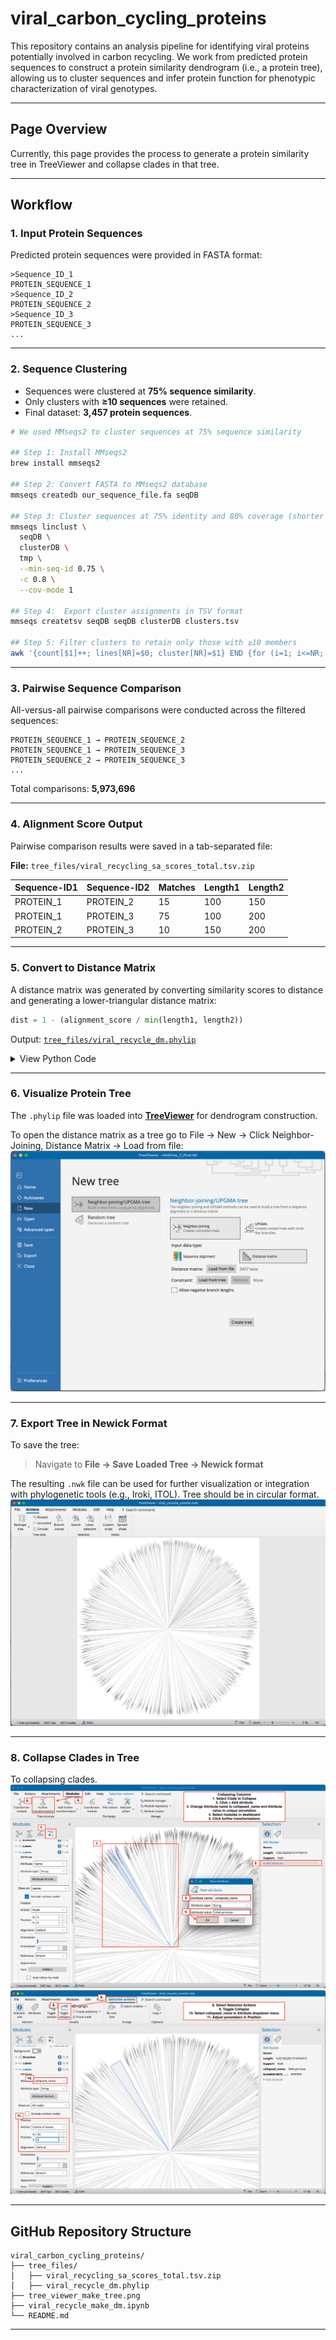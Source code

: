 # viral\_carbon\_cycling\_proteins

This repository contains an analysis pipeline for identifying viral proteins potentially involved in carbon recycling. We work from predicted protein sequences to construct a protein similarity dendrogram (i.e., a protein tree), allowing us to cluster sequences and infer protein function for phenotypic characterization of viral genotypes.

---

## Page Overview

Currently, this page provides the process to generate a protein similarity tree in TreeViewer and collapse clades in that tree. 

---

## Workflow

### 1. Input Protein Sequences

Predicted protein sequences were provided in FASTA format:

```plaintext
>Sequence_ID_1
PROTEIN_SEQUENCE_1
>Sequence_ID_2
PROTEIN_SEQUENCE_2
>Sequence_ID_3
PROTEIN_SEQUENCE_3
...
```

---

### 2. Sequence Clustering

* Sequences were clustered at **75% sequence similarity**.
* Only clusters with **≥10 sequences** were retained.
* Final dataset: **3,457 protein sequences**.

```bash
# We used MMseqs2 to cluster sequences at 75% sequence similarity 

## Step 1: Install MMseqs2
brew install mmseqs2

## Step 2: Convert FASTA to MMseqs2 database
mmseqs createdb our_sequence_file.fa seqDB

## Step 3: Cluster sequences at 75% identity and 80% coverage (shorter sequence)
mmseqs linclust \
  seqDB \
  clusterDB \
  tmp \
  --min-seq-id 0.75 \
  -c 0.8 \
  --cov-mode 1
  
## Step 4:  Export cluster assignments in TSV format
mmseqs createtsv seqDB seqDB clusterDB clusters.tsv

## Step 5: Filter clusters to retain only those with ≥10 members
awk '{count[$1]++; lines[NR]=$0; cluster[NR]=$1} END {for (i=1; i<=NR; i++) if (count[cluster[i]] >= 10) print lines[i]}' clusters.tsv > clusters_filtered.tsv

```


---

### 3. Pairwise Sequence Comparison

All-versus-all pairwise comparisons were conducted across the filtered sequences:

```plaintext
PROTEIN_SEQUENCE_1 → PROTEIN_SEQUENCE_2  
PROTEIN_SEQUENCE_1 → PROTEIN_SEQUENCE_3  
PROTEIN_SEQUENCE_2 → PROTEIN_SEQUENCE_3  
...
```

Total comparisons: **5,973,696**

---

### 4. Alignment Score Output

Pairwise comparison results were saved in a tab-separated file:

**File:** `tree_files/viral_recycling_sa_scores_total.tsv.zip`

| Sequence-ID1 | Sequence-ID2 | Matches | Length1 | Length2 |
| ------------ | ------------ | ------- | ------- | ------- |
| PROTEIN\_1   | PROTEIN\_2   | 15      | 100     | 150     |
| PROTEIN\_1   | PROTEIN\_3   | 75      | 100     | 200     |
| PROTEIN\_2   | PROTEIN\_3   | 10      | 150     | 200     |

---

### 5. Convert to Distance Matrix

A distance matrix was generated by converting similarity scores to distance and generating a lower-triangular distance matrix:

```python
dist = 1 - (alignment_score / min(length1, length2))
```

Output: [`tree_files/viral_recycle_dm.phylip`](tree_files/viral_recycle_dm.phylip)

<details>
<summary>View Python Code</summary>

```python
import pandas as pd
import numpy as np

df = pd.read_csv("viral_recycling_sa_scores_total.tsv", sep="\t", header=None,
                 names=["seq_1", "seq_2", "alignment", "seq_1_len", "seq_2_len"])

seqs = sorted(set(df["seq_1"]).union(df["seq_2"]))
dist_matrix = pd.DataFrame(np.nan, index=seqs, columns=seqs)

for _, row in df.iterrows():
    s1, s2 = row["seq_1"], row["seq_2"]
    aln = row["alignment"]
    l1, l2 = row["seq_1_len"], row["seq_2_len"]
    dist = 1 - (aln / min(l1, l2))
    if s1 != s2:
        if seqs.index(s1) > seqs.index(s2):
            dist_matrix.loc[s1, s2] = dist
        else:
            dist_matrix.loc[s2, s1] = dist

for s in seqs:
    dist_matrix.loc[s, s] = 0.0

with open('./viral_recycle_dm.phylip', 'w') as f:
    f.write(f"{len(seqs)}\n")
    for i, label in enumerate(seqs):
        values = " ".join(f"{dist_matrix.iloc[i, j]:.5f}" for j in range(i + 1))
        f.write(f"{label} {values}\n")
```

</details>

---

### 6. Visualize Protein Tree

The `.phylip` file was loaded into [**TreeViewer**](https://github.com/arklumpus/TreeViewer) for dendrogram construction.

To open the distance matrix as a tree go to File -> New -> Click Neighbor-Joining, Distance Matrix -> Load from file:
![TreeViewer Example](./screenshots/tree_viewer_make_tree.png)

---

### 7. Export Tree in Newick Format

To save the tree:

> Navigate to **File → Save Loaded Tree → Newick format**

The resulting `.nwk` file can be used for further visualization or integration with phylogenetic tools (e.g., Iroki, ITOL). Tree should be in circular format.
![TreeViewer Example](./screenshots/final_tree.png)

---

### 8. Collapse Clades in Tree

To collapsing clades.
![TreeViewer tree collapse](./screenshots/collapse_clades.png)
![TreeViewer tree collapse2](./screenshots/collapse_2.png)

---

## GitHub Repository Structure

```
viral_carbon_cycling_proteins/
├── tree_files/
│   ├── viral_recycling_sa_scores_total.tsv.zip
│   ├── viral_recycle_dm.phylip
├── tree_viewer_make_tree.png
├── viral_recycle_make_dm.ipynb
└── README.md
```

---
